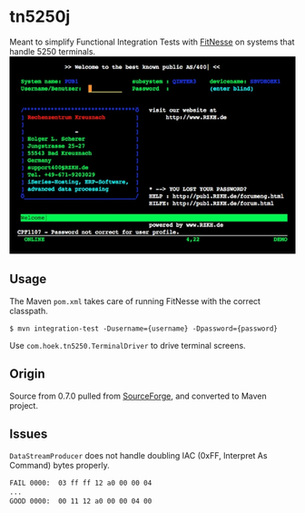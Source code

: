 # tn5250j

Meant to simplify Functional Integration Tests with [FitNesse](fitnesse.org) on systems that handle 5250 terminals.
![Image](/doc/rkzh.jpg)

## Usage

The Maven `pom.xml` takes care of running FitNesse with the correct classpath.

    $ mvn integration-test -Dusername={username} -Dpassword={password}

Use `com.hoek.tn5250.TerminalDriver` to drive terminal screens.

## Origin

Source from 0.7.0 pulled from [SourceForge](http://tn5250j.sourceforge.net), and converted to Maven project.

## Issues

`DataStreamProducer` does not handle doubling IAC (0xFF, Interpret As Command) bytes properly.

    FAIL 0000:  03 ff ff 12 a0 00 00 04
    ...
    GOOD 0000:  00 11 12 a0 00 00 04 00
